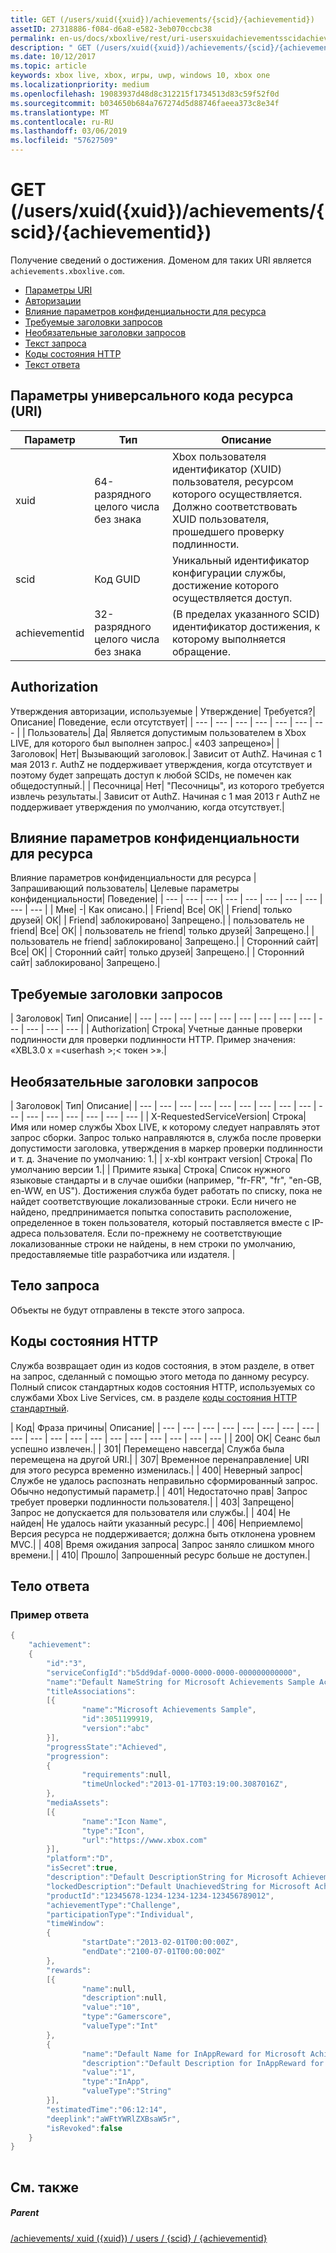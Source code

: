 ```yaml
---
title: GET (/users/xuid({xuid})/achievements/{scid}/{achievementid})
assetID: 27318886-f084-d6a8-e582-3eb070ccbc38
permalink: en-us/docs/xboxlive/rest/uri-usersxuidachievementsscidachievementidget.html
description: " GET (/users/xuid({xuid})/achievements/{scid}/{achievementid})"
ms.date: 10/12/2017
ms.topic: article
keywords: xbox live, xbox, игры, uwp, windows 10, xbox one
ms.localizationpriority: medium
ms.openlocfilehash: 19083937d48d8c312215f1734513d83c59f52f0d
ms.sourcegitcommit: b034650b684a767274d5d88746faeea373c8e34f
ms.translationtype: MT
ms.contentlocale: ru-RU
ms.lasthandoff: 03/06/2019
ms.locfileid: "57627509"
---
```

# <a name="get-usersxuidxuidachievementsscidachievementid"></a>GET (/users/xuid({xuid})/achievements/{scid}/{achievementid})
Получение сведений о достижения. Доменом для таких URI является `achievements.xboxlive.com`.
 
  * [Параметры URI](#ID4EV)
  * [Авторизации](#ID4EAB)
  * [Влияние параметров конфиденциальности для ресурса](#ID4E4C)
  * [Требуемые заголовки запросов](#ID4EPG)
  * [Необязательные заголовки запросов](#ID4EPH)
  * [Текст запроса](#ID4ECBAC)
  * [Коды состояния HTTP](#ID4ENBAC)
  * [Текст ответа](#ID4EBGAC)
 
<a id="ID4EV"></a>

 
## <a name="uri-parameters"></a>Параметры универсального кода ресурса (URI)
 
| Параметр| Тип| Описание| 
| --- | --- | --- | 
| xuid| 64-разрядного целого числа без знака| Xbox пользователя идентификатор (XUID) пользователя, ресурсом которого осуществляется. Должно соответствовать XUID пользователя, прошедшего проверку подлинности.| 
| scid| Код GUID| Уникальный идентификатор конфигурации службы, достижение которого осуществляется доступ.| 
| achievementid| 32-разрядного целого числа без знака| (В пределах указанного SCID) идентификатор достижения, к которому выполняется обращение.| 
  
<a id="ID4EAB"></a>

 
## <a name="authorization"></a>Authorization
 
Утверждения авторизации, используемые | Утверждение| Требуется?| Описание| Поведение, если отсутствует| 
| --- | --- | --- | --- | --- | --- | --- | 
| Пользователь| Да| Является допустимым пользователем в Xbox LIVE, для которого был выполнен запрос.| «403 запрещено»| 
| Заголовок| Нет| Вызывающий заголовок.| Зависит от AuthZ. Начиная с 1 мая 2013 г. AuthZ не поддерживает утверждения, когда отсутствует и поэтому будет запрещать доступ к любой SCIDs, не помечен как общедоступный.| 
| Песочница| Нет| "Песочницы", из которого требуется извлечь результаты.| Зависит от AuthZ. Начиная с 1 мая 2013 г AuthZ не поддерживает утверждения по умолчанию, когда отсутствует.| 
  
<a id="ID4E4C"></a>

 
## <a name="effect-of-privacy-settings-on-resource"></a>Влияние параметров конфиденциальности для ресурса
 
Влияние параметров конфиденциальности для ресурса | Запрашивающий пользователь| Целевые параметры конфиденциальности| Поведение| 
| --- | --- | --- | --- | --- | --- | --- | --- | --- | --- | 
| Мне| -| Как описано.| 
| Friend| Все| ОК| 
| Friend| только друзей| ОК| 
| Friend| заблокировано| Запрещено.| 
| пользователь не friend| Все| ОК| 
| пользователь не friend| только друзей| Запрещено.| 
| пользователь не friend| заблокировано| Запрещено.| 
| Сторонний сайт| Все| ОК| 
| Сторонний сайт| только друзей| Запрещено.| 
| Сторонний сайт| заблокировано| Запрещено.| 
  
<a id="ID4EPG"></a>

 
## <a name="required-request-headers"></a>Требуемые заголовки запросов
 
| Заголовок| Тип| Описание| 
| --- | --- | --- | --- | --- | --- | --- | --- | --- | --- | --- | --- | --- | 
| Authorization| Строка| Учетные данные проверки подлинности для проверки подлинности HTTP. Пример значения: «XBL3.0 x =&lt;userhash >;&lt; токен >».| 
  
<a id="ID4EPH"></a>

 
## <a name="optional-request-headers"></a>Необязательные заголовки запросов
 
| Заголовок| Тип| Описание| 
| --- | --- | --- | --- | --- | --- | --- | --- | --- | --- | --- | --- | --- | --- | --- | --- | 
| X-RequestedServiceVersion| Строка| Имя или номер службы Xbox LIVE, к которому следует направлять этот запрос сборки. Запрос только направляются в, служба после проверки допустимости заголовка, утверждения в маркер проверки подлинности и т. д. Значение по умолчанию: 1.| 
| x-xbl контракт version| Строка| По умолчанию версии 1.| 
| Примите языка| Строка| Список нужного языковые стандарты и в случае ошибки (например, "fr-FR", "fr", "en-GB, en-WW, en US"). Достижения служба будет работать по списку, пока не найдет соответствующие локализованные строки. Если ничего не найдено, предпринимается попытка сопоставить расположение, определенное в токен пользователя, который поставляется вместе с IP-адреса пользователя. Если по-прежнему не соответствующие локализованные строки не найдены, в нем строки по умолчанию, предоставляемые title разработчика или издателя. | 
  
<a id="ID4ECBAC"></a>

 
## <a name="request-body"></a>Тело запроса
 
Объекты не будут отправлены в тексте этого запроса.
  
<a id="ID4ENBAC"></a>

 
## <a name="http-status-codes"></a>Коды состояния HTTP
 
Служба возвращает один из кодов состояния, в этом разделе, в ответ на запрос, сделанный с помощью этого метода по данному ресурсу. Полный список стандартных кодов состояния HTTP, используемых со службами Xbox Live Services, см. в разделе [коды состояния HTTP стандартный](../../additional/httpstatuscodes.md).
 
| Код| Фраза причины| Описание| 
| --- | --- | --- | --- | --- | --- | --- | --- | --- | --- | --- | --- | --- | --- | --- | --- | --- | --- | --- | 
| 200| ОК| Сеанс был успешно извлечен.| 
| 301| Перемещено навсегда| Служба была перемещена на другой URI.| 
| 307| Временное перенаправление| URI для этого ресурса временно изменилась.| 
| 400| Неверный запрос| Службе не удалось распознать неправильно сформированный запрос. Обычно недопустимый параметр.| 
| 401| Недостаточно прав| Запрос требует проверки подлинности пользователя.| 
| 403| Запрещено| Запрос не допускается для пользователя или службы.| 
| 404| Не найден| Не удалось найти указанный ресурс.| 
| 406| Неприемлемо| Версия ресурса не поддерживается; должна быть отклонена уровнем MVC.| 
| 408| Время ожидания запроса| Запрос заняло слишком много времени.| 
| 410| Прошло| Запрошенный ресурс больше не доступен.| 
  
<a id="ID4EBGAC"></a>

 
## <a name="response-body"></a>Тело ответа
 
<a id="ID4EHGAC"></a>

 
### <a name="sample-response"></a>Пример ответа
 

```cpp
{
    "achievement":
    {
        "id":"3",
        "serviceConfigId":"b5dd9daf-0000-0000-0000-000000000000",
        "name":"Default NameString for Microsoft Achievements Sample Achievement 3",
        "titleAssociations":
        [{
                "name":"Microsoft Achievements Sample",
                "id":3051199919,
                "version":"abc"
        }],
        "progressState":"Achieved",
        "progression":
        {
                "requirements":null,
                "timeUnlocked":"2013-01-17T03:19:00.3087016Z",
        },
        "mediaAssets":
        [{
                "name":"Icon Name",
                "type":"Icon",
                "url":"https://www.xbox.com"
        }],
        "platform":"D",
        "isSecret":true,
        "description":"Default DescriptionString for Microsoft Achievements Sample Achievement 3",
        "lockedDescription":"Default UnachievedString for Microsoft Achievements Sample Achievement 3",
        "productId":"12345678-1234-1234-1234-123456789012",
        "achievementType":"Challenge",
        "participationType":"Individual",
        "timeWindow":
        {
                "startDate":"2013-02-01T00:00:00Z",
                "endDate":"2100-07-01T00:00:00Z"
        },
        "rewards":
        [{
                "name":null,
                "description":null,
                "value":"10",
                "type":"Gamerscore",
                "valueType":"Int"
        },
        {
                "name":"Default Name for InAppReward for Microsoft Achievements Sample Achievement 3",
                "description":"Default Description for InAppReward for Microsoft Achievements Sample Achievement 3",
                "value":"1",
                "type":"InApp",
                "valueType":"String"
        }],
        "estimatedTime":"06:12:14",
        "deeplink":"aWFtYWRlZXBsaW5r",
        "isRevoked":false
    }
}
         
```

   
<a id="ID4ERGAC"></a>

 
## <a name="see-also"></a>См. также
 
<a id="ID4ETGAC"></a>

 
##### <a name="parent"></a>Parent 

[/achievements/ xuid ({xuid}) / users / {scid} / {achievementid}](uri-usersxuidachievementsscidachievementid.md)

   